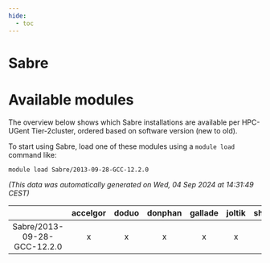 ```yaml
---
hide:
  - toc
---
```


Sabre
=====

# Available modules


The overview below shows which Sabre installations are available per HPC-UGent Tier-2cluster, ordered based on software version (new to old).

To start using Sabre, load one of these modules using a `module load` command like:

```shell
module load Sabre/2013-09-28-GCC-12.2.0
```

*(This data was automatically generated on Wed, 04 Sep 2024 at 14:31:49 CEST)*  

| |accelgor|doduo|donphan|gallade|joltik|shinx|skitty|
| :---: | :---: | :---: | :---: | :---: | :---: | :---: | :---: |
|Sabre/2013-09-28-GCC-12.2.0|x|x|x|x|x|-|x|

